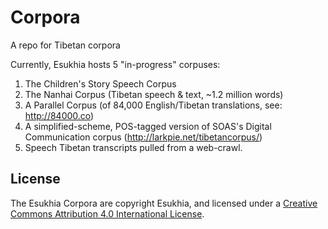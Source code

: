 # Corpora
A repo for Tibetan corpora

Currently, Esukhia hosts 5 "in-progress" corpuses: 

1) The Children's Story Speech Corpus 
2) The Nanhai Corpus (Tibetan speech & text, ~1.2 million words) 
3) A Parallel Corpus (of 84,000 English/Tibetan translations, see: http://84000.co) 
4) A simplified-scheme, POS-tagged version of SOAS's Digital Communication corpus (http://larkpie.net/tibetancorpus/) 
5) Speech Tibetan transcripts pulled from a web-crawl. 

## License 

The Esukhia Corpora are copyright Esukhia, and licensed under a <a href="https://creativecommons.org/licenses/by/4.0/">Creative Commons Attribution 4.0 International License</a>. 
